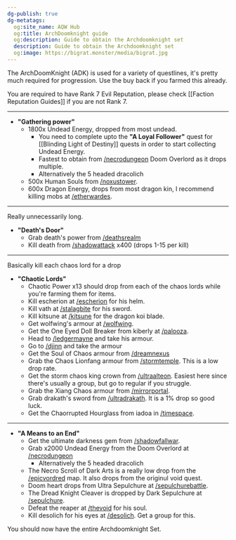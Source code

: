 ```yaml
---
dg-publish: true
dg-metatags:
  og:site_name: AQW Hub
  og:title: ArchDoomknight guide
  og:description: Guide to obtain the Archdoomknight set
  description: Guide to obtain the Archdoomknight set
  og:image: https://bigrat.monster/media/bigrat.jpg
---
```

The ArchDoomKnight (ADK) is used for a variety of questlines, it's pretty much required for progression. Use the buy back if you farmed this already.

You are required to have Rank 7 Evil Reputation, please check [[Faction Reputation Guides]] if you are not Rank 7.

---

- **"Gathering power"**
	- 1800x Undead Energy, dropped from most undead.
		- You need to complete upto the **"A Loyal Follower"** quest for [[Blinding Light of Destiny]] quests in order to start collecting Undead Energy.
		- Fastest to obtain from [/necrodungeon](http://aqwwiki.wikidot.com/necropolis-dungeon) Doom Overlord as it drops multiple.
		- Alternatively the 5 headed dracolich
	- 500x Human Souls from [/noxustower](http://aqwwiki.wikidot.com/noxus-tower).
	- 600x Dragon Energy, drops from most dragon kin, I recommend killing mobs at [/etherwardes](http://aqwwiki.wikidot.com/etherstorm-war-desoloth).

---

Really unnecessarily long.
- **"Death's Door"**
	- Grab death's power from [/deathsrealm](http://aqwwiki.wikidot.com/death-s-realm)
	- Kill death from [/shadowattack](http://aqwwiki.wikidot.com/souls-of-the-dead) x400 (drops 1-15 per kill)

---

Basically kill each chaos lord for a drop
- **"Chaotic Lords"**
	- Chaotic Power x13 should drop from each of the chaos lords while you're farming them for items.
	- Kill escherion at [/escherion](http://aqwwiki.wikidot.com/escherion-s-tower) for his helm.
	- Kill vath at [/stalagbite](http://aqwwiki.wikidot.com/stalagbite-location) for his sword.
	- Kill kitsune at [/kitsune](http://aqwwiki.wikidot.com/kitsune-s-lair) for the dragon koi blade.
	- Get wolfwing's armour at [/wolfwing](http://aqwwiki.wikidot.com/wolfwing-s-lair).
	- Get the One Eyed Doll Breaker from kiberly at [/palooza](http://aqwwiki.wikidot.com/lorestockapalooza).
	- Head to [/ledgermayne](http://aqwwiki.wikidot.com/ledgermayne-location) and take his armour.
	- Go to [/djinn](http://aqwwiki.wikidot.com/djinn) and take the armour
	- Get the Soul of Chaos armour from [/dreamnexus](http://aqwwiki.wikidot.com/dream-nexus)
	- Grab the Chaos Lionfang armour from [/stormtemple](http://aqwwiki.wikidot.com/the-storm-temple). This is a low drop rate.
	- Get the storm chaos king crown from [/ultraalteon](http://aqwwiki.wikidot.com/ultra-alteon-monster-1). Easiest here since there's usually a group, but go to regular if you struggle.
	- Grab the Xiang Chaos armour from [/mirrorportal](http://aqwwiki.wikidot.com/mirror-portal).
	- Grab drakath's sword from [/ultradrakath](http://aqwwiki.wikidot.com/ultra-drakath). It is a 1% drop so good luck.
	- Get the Chaorrupted Hourglass from iadoa in [/timespace](http://aqwwiki.wikidot.com/time-space).

---

- **"A Means to an End"**
	- Get the ultimate darkness gem from [/shadowfallwar](http://aqwwiki.wikidot.com/shadowfall-war-location).
	- Grab x2000 Undead Energy from the Doom Overlord at [/necrodungeon](http://aqwwiki.wikidot.com/necropolis-dungeon)
		- Alternatively the 5 headed dracolich
	- The Necro Scroll of Dark Arts is a really low drop from the [/epicvordred](http://aqwwiki.wikidot.com/epic-vordred) map. It also drops from the originul void quest.
	- Doom heart drops from Ultra Sepulchure at [/sepulchurebattle](http://aqwwiki.wikidot.com/sepulchure-battle).
	- The Dread Knight Cleaver is dropped by Dark Sepulchure at [/sepulchure](http://aqwwiki.wikidot.com/sepulchure-location).
	- Defeat the reaper at [/thevoid](http://aqwwiki.wikidot.com/the-void) for his soul.
	- Kill desolich for his eyes at [/desolich](http://aqwwiki.wikidot.com/desolich-location). Get a group for this.

You should now have the entire Archdoomknight Set.
